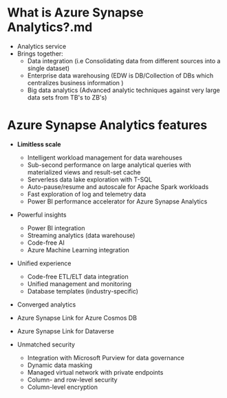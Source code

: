 # What is Azure Synapse Analytics?.md
- Analytics service
- Brings together:
  - Data integration (i.e Consolidating data from different sources into a single dataset)
  - Enterprise data warehousing (EDW is DB/Collection of DBs which centralizes business information )
  - Big data analytics (Advanced analytic techniques against very large data sets from TB's to ZB's) 



# Azure Synapse Analytics features

- **Limitless scale**
  - Intelligent workload management for data warehouses	
  - Sub-second performance on large analytical queries with materialized views and result-set cache	
  - Serverless data lake exploration with T-SQL	
  - Auto-pause/resume and autoscale for Apache Spark workloads	
  - Fast exploration of log and telemetry data	
  - Power BI performance accelerator for Azure Synapse Analytics	

- Powerful insights	 
  - Power BI integration	
  - Streaming analytics (data warehouse)	
  - Code-free AI	
  - Azure Machine Learning integration	

- Unified experience	 
  - Code-free ETL/ELT data integration	
  - Unified management and monitoring	
  - Database templates (industry-specific)	

-  Converged analytics	 
  - Azure Synapse Link for Azure Cosmos DB	
  - Azure Synapse Link for Dataverse	

- Unmatched security	 
  - Integration with Microsoft Purview for data governance	
  - Dynamic data masking	
  - Managed virtual network with private endpoints	
  - Column- and row-level security	
  - Column-level encryption
